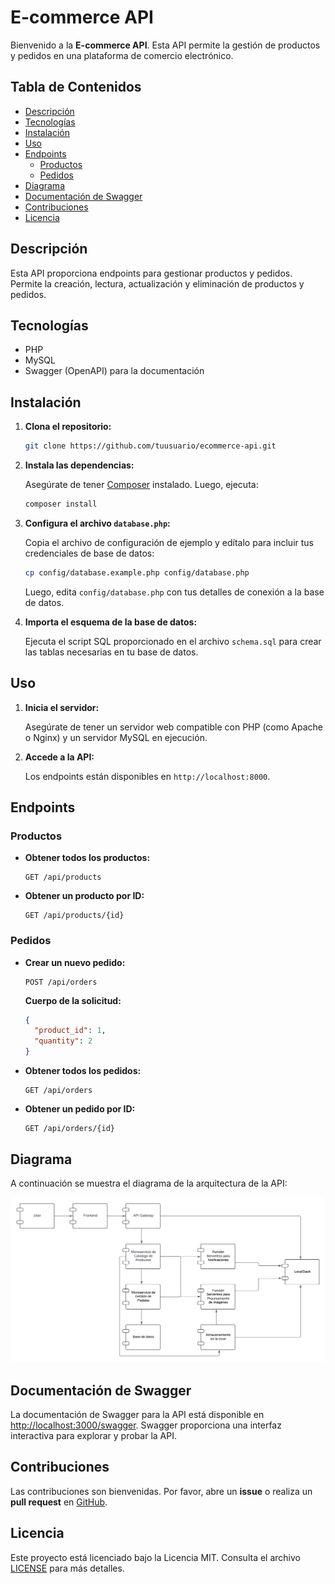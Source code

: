 # E-commerce API

Bienvenido a la **E-commerce API**. Esta API permite la gestión de productos y pedidos en una plataforma de comercio electrónico.

## Tabla de Contenidos

- [Descripción](#descripción)
- [Tecnologías](#tecnologías)
- [Instalación](#instalación)
- [Uso](#uso)
- [Endpoints](#endpoints)
  - [Productos](#productos)
  - [Pedidos](#pedidos)
- [Diagrama](#diagrama)
- [Documentación de Swagger](#documentación-de-swagger)
- [Contribuciones](#contribuciones)
- [Licencia](#licencia)

## Descripción

Esta API proporciona endpoints para gestionar productos y pedidos. Permite la creación, lectura, actualización y eliminación de productos y pedidos.

## Tecnologías

- PHP
- MySQL
- Swagger (OpenAPI) para la documentación

## Instalación

1. **Clona el repositorio:**

    ```bash
    git clone https://github.com/tuusuario/ecommerce-api.git
    ```

2. **Instala las dependencias:**

    Asegúrate de tener [Composer](https://getcomposer.org/) instalado. Luego, ejecuta:

    ```bash
    composer install
    ```

3. **Configura el archivo `database.php`:**

    Copia el archivo de configuración de ejemplo y edítalo para incluir tus credenciales de base de datos:

    ```bash
    cp config/database.example.php config/database.php
    ```

    Luego, edita `config/database.php` con tus detalles de conexión a la base de datos.

4. **Importa el esquema de la base de datos:**

    Ejecuta el script SQL proporcionado en el archivo `schema.sql` para crear las tablas necesarias en tu base de datos.

## Uso

1. **Inicia el servidor:**

    Asegúrate de tener un servidor web compatible con PHP (como Apache o Nginx) y un servidor MySQL en ejecución.

2. **Accede a la API:**

    Los endpoints están disponibles en `http://localhost:8000`.

## Endpoints

### Productos

- **Obtener todos los productos:**

    ```
    GET /api/products
    ```

- **Obtener un producto por ID:**

    ```
    GET /api/products/{id}
    ```

### Pedidos

- **Crear un nuevo pedido:**

    ```
    POST /api/orders
    ```

    **Cuerpo de la solicitud:**

    ```json
    {
      "product_id": 1,
      "quantity": 2
    }
    ```

- **Obtener todos los pedidos:**

    ```
    GET /api/orders
    ```

- **Obtener un pedido por ID:**

    ```
    GET /api/orders/{id}
    ```

## Diagrama

A continuación se muestra el diagrama de la arquitectura de la API:

![Diagrama de Arquitectura](docs/diagrama.png)

## Documentación de Swagger

La documentación de Swagger para la API está disponible en [http://localhost:3000/swagger](http://localhost:3000/swagger). Swagger proporciona una interfaz interactiva para explorar y probar la API.

## Contribuciones

Las contribuciones son bienvenidas. Por favor, abre un **issue** o realiza un **pull request** en [GitHub](https://github.com/tuusuario/ecommerce-api).

## Licencia

Este proyecto está licenciado bajo la Licencia MIT. Consulta el archivo [LICENSE](LICENSE) para más detalles.
